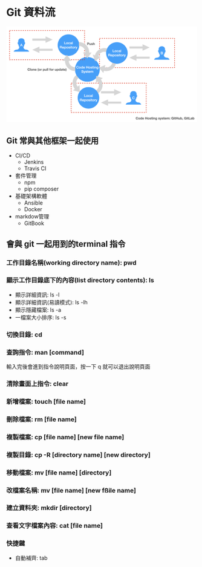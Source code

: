 # Git 資料流
![git 資料流](./Img/git資料流.png)

## Git 常與其他框架一起使用
* CI/CD
	* Jenkins
	* Travis CI
* 套件管理
	* npm
	* pip composer
* 基礎架構軟體
	* Ansible
	* Docker
* markdow管理
	* GitBook

## 會與 git 一起用到的terminal 指令
### 工作目錄名稱(working directory name): pwd
### 顯示工作目錄底下的內容(list directory contents): ls
* 顯示詳細資訊: ls -l
* 顯示詳細資訊(易讀模式): ls -lh
* 顯示隱藏檔案: ls -a
* 一檔案大小排序: ls -s

### 切換目錄: cd
### 查詢指令: man [command]
輸入完後會進到指令說明頁面，按一下 q 就可以退出說明頁面
### 清除畫面上指令: clear
### 新增檔案: touch [file name]
### 刪除檔案: rm [file name]
### 複製檔案: cp [file name] [new file name]
### 複製目錄: cp -R [directory name] [new directory]
### 移動檔案: mv [file name] [directory]
### 改檔案名稱: mv [file name] [new fßile name]
### 建立資料夾: mkdir [directory]
### 查看文字檔案內容: cat [file name]
### 快捷鍵
* 自動補齊: tab